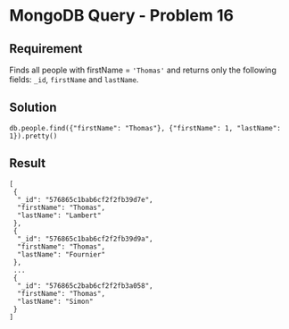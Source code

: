 # MongoDB Query - Problem 16

## Requirement

Finds all people with firstName = `'Thomas'` and returns only the following fields: `_id`, `firstName` and `lastName`.

## Solution

```agg
db.people.find({"firstName": "Thomas"}, {"firstName": 1, "lastName": 1}).pretty()
```

## Result

```result
[
 {
  "_id": "576865c1bab6cf2f2fb39d7e",
  "firstName": "Thomas",
  "lastName": "Lambert"
 },
 {
  "_id": "576865c1bab6cf2f2fb39d9a",
  "firstName": "Thomas",
  "lastName": "Fournier"
 },
 ...
 {
  "_id": "576865c2bab6cf2f2fb3a058",
  "firstName": "Thomas",
  "lastName": "Simon"
 }
]

```
